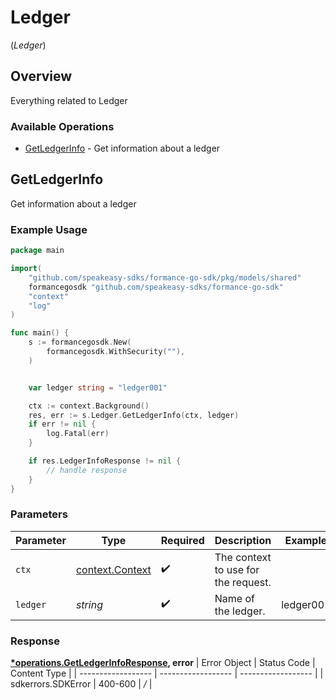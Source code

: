 # Ledger
(*Ledger*)

## Overview

Everything related to Ledger

### Available Operations

* [GetLedgerInfo](#getledgerinfo) - Get information about a ledger

## GetLedgerInfo

Get information about a ledger

### Example Usage

```go
package main

import(
	"github.com/speakeasy-sdks/formance-go-sdk/pkg/models/shared"
	formancegosdk "github.com/speakeasy-sdks/formance-go-sdk"
	"context"
	"log"
)

func main() {
    s := formancegosdk.New(
        formancegosdk.WithSecurity(""),
    )


    var ledger string = "ledger001"

    ctx := context.Background()
    res, err := s.Ledger.GetLedgerInfo(ctx, ledger)
    if err != nil {
        log.Fatal(err)
    }

    if res.LedgerInfoResponse != nil {
        // handle response
    }
}
```

### Parameters

| Parameter                                             | Type                                                  | Required                                              | Description                                           | Example                                               |
| ----------------------------------------------------- | ----------------------------------------------------- | ----------------------------------------------------- | ----------------------------------------------------- | ----------------------------------------------------- |
| `ctx`                                                 | [context.Context](https://pkg.go.dev/context#Context) | :heavy_check_mark:                                    | The context to use for the request.                   |                                                       |
| `ledger`                                              | *string*                                              | :heavy_check_mark:                                    | Name of the ledger.                                   | ledger001                                             |


### Response

**[*operations.GetLedgerInfoResponse](../../pkg/models/operations/getledgerinforesponse.md), error**
| Error Object       | Status Code        | Content Type       |
| ------------------ | ------------------ | ------------------ |
| sdkerrors.SDKError | 400-600            | */*                |
